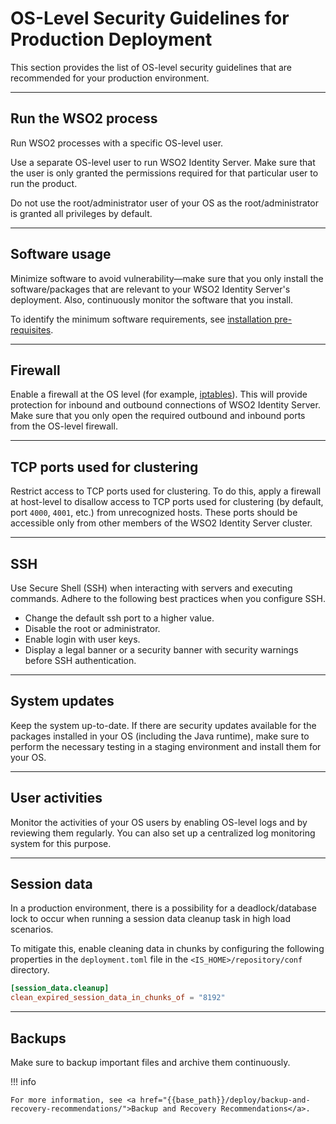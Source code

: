 # OS-Level Security Guidelines for Production Deployment


This section provides the list of OS-level security guidelines that are recommended for your production environment.

---

## Run the WSO2 process

Run WSO2 processes with a specific OS-level user. 

Use a separate OS-level user to run WSO2 Identity Server. Make sure that the user is only granted the permissions required for that particular user to run the product. 

Do not use the root/administrator user of your OS as the root/administrator is granted all privileges by default.

---

## Software usage

Minimize software to avoid vulnerability—make sure that you only install the software/packages that are relevant to your WSO2 Identity Server's deployment. Also, continuously monitor the software that you install.

To identify the minimum software requirements, see <a href="{{base_path}}/deploy/get-started/install/#prerequisites">installation pre-requisites</a>. 

---

## Firewall

Enable a firewall at the OS level (for example, [iptables](https://help.ubuntu.com/community/IptablesHowTo)). This will provide protection for inbound and outbound connections of WSO2 Identity Server. Make sure that you only open the required outbound and inbound ports from the OS-level firewall.

---

## TCP ports used for clustering

Restrict access to TCP ports used for clustering. To do this, apply a firewall at host-level to disallow access to TCP ports used for clustering (by default, port `4000`, `4001`, etc.) from unrecognized hosts. These ports should be accessible only from other members of the WSO2 Identity Server cluster.

---

## SSH

Use Secure Shell (SSH) when interacting with servers and executing commands. Adhere to the following best practices when you configure SSH.

-	Change the default ssh port to a higher value.
-	Disable the root or administrator.
-	Enable login with user keys.
-	Display a legal banner or a security banner with security warnings before SSH authentication.

---

## System updates

Keep the system up-to-date. If there are security updates available for the packages installed in your OS (including the Java runtime), make sure to perform the necessary testing in a staging environment and install them for your OS.

---

## User activities 

Monitor the activities of your OS users by enabling OS-level logs and by reviewing them regularly. You can also set up a centralized log monitoring system for this purpose.

---

## Session data

In a production environment, there is a possibility for a deadlock/database lock to occur when running a session data cleanup task in high load scenarios. 

To mitigate this, enable cleaning data in chunks by configuring the following properties in the `deployment.toml` file in the `<IS_HOME>/repository/conf` directory.  

``` toml
[session_data.cleanup]
clean_expired_session_data_in_chunks_of = "8192"
```

<!--!!! info 
	
	For more information on configuring sessions in production, see <a href="TBD:{{base_path}}/learn/authentication-session-persistence">Authentication Session Persistence</a> in the WSO2 Identity Server documentation.-->

---

## Backups

Make sure to backup important files and archive them continuously.

!!! info

	For more information, see <a href="{{base_path}}/deploy/backup-and-recovery-recommendations/">Backup and Recovery Recommendations</a>.
